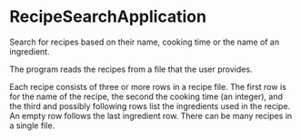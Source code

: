 # RecipeSearchApplication
Search for recipes based on their name, cooking time or the name of an ingredient.

The program reads the recipes from a file that the user provides.

Each recipe consists of three or more rows in a recipe file. The first row is for the name of the recipe, the second the cooking time (an integer), and the third and possibly following rows list the ingredients used in the recipe. An empty row follows the last ingredient row. There can be many recipes in a single file.

